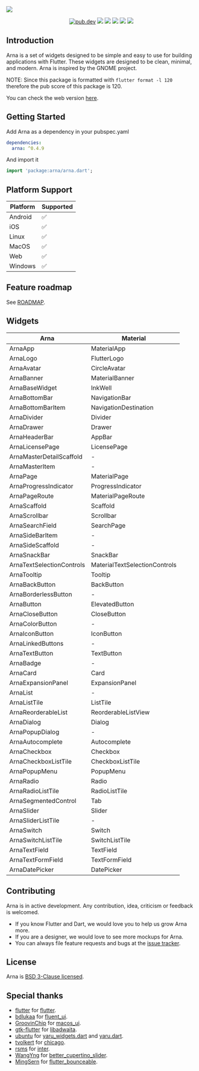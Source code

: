 <img src="https://user-images.githubusercontent.com/16052180/169879175-298844aa-b75e-45b1-9006-1efb5d00baa9.png">

<p align="center">
  <a href="https://pub.dartlang.org/packages/arna"><img src="https://img.shields.io/pub/v/arna.svg" alt="pub.dev"></a>
  <a href="https://github.com/MahanRahmati/"><img src="https://img.shields.io/badge/Maintainer-MahanRahmati-informational"></a>
  <a href="https://github.com/leanflutter/awesome-flutter-desktop"> <img src="https://img.shields.io/badge/Awesome-Flutter%20Desktop-blue.svg" /></a>
  <a href="https://github.com/MahanRahmati/Arna/actions/workflows/pana_analysis.yml"><img src="https://github.com/MahanRahmati/Arna/actions/workflows/pana_analysis.yml/badge.svg"></a>
  <a href="https://github.com/MahanRahmati/Arna/actions/workflows/flutter_analysis.yml"><img src="https://github.com/MahanRahmati/Arna/actions/workflows/flutter_analysis.yml/badge.svg"></a>
  <img src="https://img.shields.io/github/license/MahanRahmati/arna">
</p>

## Introduction

Arna is a set of widgets designed to be simple and easy to use for building applications with Flutter. These widgets are designed to be clean, minimal, and modern. Arna is inspired by the GNOME project.

NOTE: Since this package is formatted with `flutter format -l 120` therefore the pub score of this package is 120.

You can check the web version [here](https://mahanrahmati.github.io/arna_demo/).

## Getting Started

Add Arna as a dependency in your pubspec.yaml

```yaml
dependencies:
  arna: ^0.4.9
```

And import it

```dart
import 'package:arna/arna.dart';
```

## Platform Support

| Platform | Supported |
| -------- | --------- |
| Android  | ✅        |
| iOS      | ✅        |
| Linux    | ✅        |
| MacOS    | ✅        |
| Web      | ✅        |
| Windows  | ✅        |

## Feature roadmap

See [ROADMAP](./ROADMAP.md).

## Widgets

| Arna                      | Material                      |
| ------------------------- | ----------------------------- |
| ArnaApp                   | MaterialApp                   |
| ArnaLogo                  | FlutterLogo                   |
| ArnaAvatar                | CircleAvatar                  |
| ArnaBanner                | MaterialBanner                |
| ArnaBaseWidget            | InkWell                       |
| ArnaBottomBar             | NavigationBar                 |
| ArnaBottomBarItem         | NavigationDestination         |
| ArnaDivider               | Divider                       |
| ArnaDrawer                | Drawer                        |
| ArnaHeaderBar             | AppBar                        |
| ArnaLicensePage           | LicensePage                   |
| ArnaMasterDetailScaffold  | -                             |
| ArnaMasterItem            | -                             |
| ArnaPage                  | MaterialPage                  |
| ArnaProgressIndicator     | ProgressIndicator             |
| ArnaPageRoute             | MaterialPageRoute             |
| ArnaScaffold              | Scaffold                      |
| ArnaScrollbar             | Scrollbar                     |
| ArnaSearchField           | SearchPage                    |
| ArnaSideBarItem           | -                             |
| ArnaSideScaffold          | -                             |
| ArnaSnackBar              | SnackBar                      |
| ArnaTextSelectionControls | MaterialTextSelectionControls |
| ArnaTooltip               | Tooltip                       |
| ArnaBackButton            | BackButton                    |
| ArnaBorderlessButton      | -                             |
| ArnaButton                | ElevatedButton                |
| ArnaCloseButton           | CloseButton                   |
| ArnaColorButton           | -                             |
| ArnaIconButton            | IconButton                    |
| ArnaLinkedButtons         | -                             |
| ArnaTextButton            | TextButton                    |
| ArnaBadge                 | -                             |
| ArnaCard                  | Card                          |
| ArnaExpansionPanel        | ExpansionPanel                |
| ArnaList                  | -                             |
| ArnaListTile              | ListTile                      |
| ArnaReorderableList       | ReorderableListView           |
| ArnaDialog                | Dialog                        |
| ArnaPopupDialog           | -                             |
| ArnaAutocomplete          | Autocomplete                  |
| ArnaCheckbox              | Checkbox                      |
| ArnaCheckboxListTile      | CheckboxListTile              |
| ArnaPopupMenu             | PopupMenu                     |
| ArnaRadio                 | Radio                         |
| ArnaRadioListTile         | RadioListTile                 |
| ArnaSegmentedControl      | Tab                           |
| ArnaSlider                | Slider                        |
| ArnaSliderListTile        | -                             |
| ArnaSwitch                | Switch                        |
| ArnaSwitchListTile        | SwitchListTile                |
| ArnaTextField             | TextField                     |
| ArnaTextFormField         | TextFormField                 |
| ArnaDatePicker            | DatePicker                    |

## Contributing

Arna is in active development. Any contribution, idea, criticism or feedback is welcomed.

- If you know Flutter and Dart, we would love you to help us grow Arna more.
- If you are a designer, we would love to see more mockups for Arna.
- You can always file feature requests and bugs at the [issue tracker](https://github.com/MahanRahmati/Arna/issues).

## License

Arna is [BSD 3-Clause licensed](./LICENSE).

## Special thanks

- [flutter](https://github.com/flutter/) for [flutter](https://github.com/flutter/flutter/).
- [bdlukaa](https://github.com/bdlukaa) for [fluent_ui](https://github.com/bdlukaa/fluent_ui).
- [GroovinChip](https://github.com/GroovinChip) for [macos_ui](https://github.com/GroovinChip/macos_ui).
- [gtk-flutter](https://github.com/gtk-flutter) for [libadwaita](https://github.com/gtk-flutter/libadwaita).
- [ubuntu](https://github.com/ubuntu) for [yaru_widgets.dart](https://github.com/ubuntu/yaru_widgets.dart) and [yaru.dart](https://github.com/ubuntu/yaru.dart).
- [tvolkert](https://github.com/tvolkert) for [chicago](https://github.com/tvolkert/chicago).
- [rsms](https://github.com/rsms) for [inter](https://github.com/rsms/inter).
- [WangYng](https://github.com/WangYng) for [better_cupertino_slider](https://github.com/WangYng/better_cupertino_slider).
- [MingSern](https://github.com/MingSern) for [flutter_bounceable](https://github.com/MingSern/flutter_bounceable).
